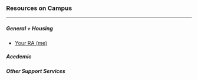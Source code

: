 ### Resources on Campus
***

##### General + Housing
- [Your RA \(me\)](mailto:hand7029@vandals.uidaho.edu)

##### Acedemic

##### Other Support Services